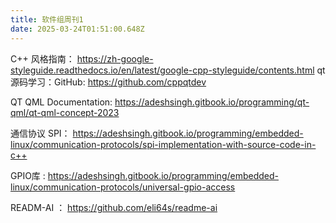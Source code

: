 ```yaml
---
title: 软件组周刊1
date: 2025-03-24T01:51:00.648Z
---
```


C++ 风格指南： https://zh-google-styleguide.readthedocs.io/en/latest/google-cpp-styleguide/contents.html
qt源码学习：GitHub: https://github.com/cppqtdev

QT QML Documentation: https://adeshsingh.gitbook.io/programming/qt-qml/qt-qml-concept-2023

通信协议
SPI： https://adeshsingh.gitbook.io/programming/embedded-linux/communication-protocols/spi-implementation-with-source-code-in-c++

GPIO库 : https://adeshsingh.gitbook.io/programming/embedded-linux/communication-protocols/universal-gpio-access

READM-AI ： https://github.com/eli64s/readme-ai